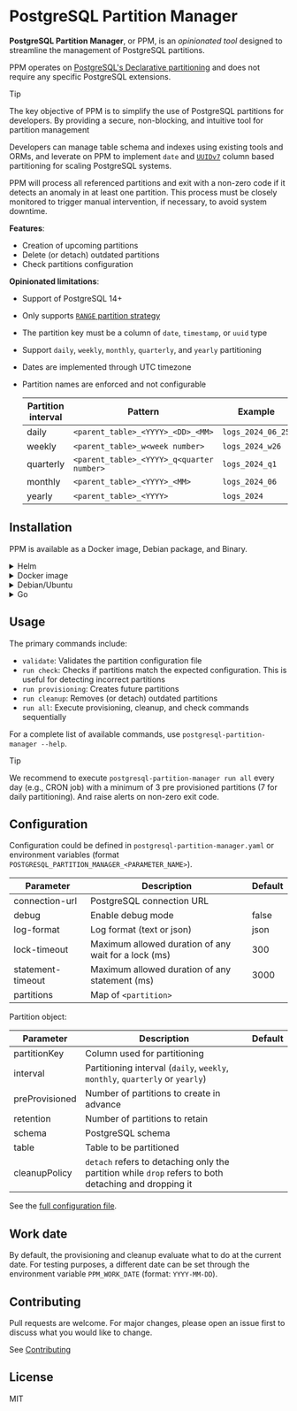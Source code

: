 # PostgreSQL Partition Manager

**PostgreSQL Partition Manager**, or PPM, is an *opinionated tool* designed to streamline the management of PostgreSQL partitions.

PPM operates on [PostgreSQL's Declarative partitioning](https://www.postgresql.org/docs/current/ddl-partitioning.html#DDL-PARTITIONING-DECLARATIVE) and does not require any specific PostgreSQL extensions.

> [!TIP]
> The key objective of PPM is to simplify the use of PostgreSQL partitions for developers. By providing a secure, non-blocking, and intuitive tool for partition management
>
> Developers can manage table schema and indexes using existing tools and ORMs, and leverate on PPM to implement `date` and [`UUIDv7`](https://www.rfc-editor.org/rfc/rfc9562.html#name-uuid-version-7) column based partitioning for scaling PostgreSQL systems.

PPM will process all referenced partitions and exit with a non-zero code if it detects an anomaly in at least one partition. This process must be closely monitored to trigger manual intervention, if necessary, to avoid system downtime.

**Features**:

- Creation of upcoming partitions
- Delete (or detach) outdated partitions
- Check partitions configuration

**Opinionated limitations**:

- Support of PostgreSQL 14+
- Only supports [`RANGE` partition strategy](https://www.postgresql.org/docs/current/ddl-partitioning.html#DDL-PARTITIONING-OVERVIEW-RANGE)
- The partition key must be a column of `date`, `timestamp`, or `uuid` type
- Support `daily`, `weekly`, `monthly`, `quarterly`, and `yearly` partitioning
- Dates are implemented through UTC timezone
- Partition names are enforced and not configurable

  | Partition interval | Pattern                                   | Example           |
  | ------------------ | ----------------------------------------- | ----------------- |
  | daily              | `<parent_table>_<YYYY>_<DD>_<MM>`         | `logs_2024_06_25` |
  | weekly             | `<parent_table>_w<week number>`           | `logs_2024_w26`   |
  | quarterly          | `<parent_table>_<YYYY>_q<quarter number>` | `logs_2024_q1`    |
  | monthly            | `<parent_table>_<YYYY>_<MM>`              | `logs_2024_06`    |
  | yearly             | `<parent_table>_<YYYY>`                   | `logs_2024`       |

## Installation

PPM is available as a Docker image, Debian package, and Binary.

<details>
<summary>Helm</summary>

1. Create a [Kubernetes secret](https://kubernetes.io/docs/concepts/configuration/secret) containing PostgreSQL password

    While database credentials could be passed in `connection-url` configuration parameter or `PGUSER` and `PGPASSWORD` environment variables.

    We recommend storing credentials in Kubernetes secret and referring to the secret via the `cronjob.postgresqlPasswordSecret` Helm chart parameter.

    Example of creating secret using `kubectl`:

    ```bash
    kubectl create secret generic postgresql-credentials --from-literal=password=replace_with_your_postgresql_password
    ```

    We recommend the [Kubernetes Secrets Store CSI driver](https://secrets-store-csi-driver.sigs.k8s.io) for production deployment.

    The `cronjob.postgresqlUserSecret` parameter could be used to pass PostgreSQL user, but don't recommend to store username as a secret because it makes audits more difficult and significantly increases security.

1. Create a configuration file

    Copy the following template:

    ```bash
    cat > values.yaml << EOF
    cronjob:
      postgresqlPasswordSecret:
        ref: postgresql-credentials # Specify the Kubernetes secret name containing the PostgreSQL credentials
        key: password # Specify the key containing the password

    configuration:
      debug: false

      connection-url: postgres://my_username@postgres/my_app # TODO replace with your database connection parameters

      partitions:
        #my_partition:
        #  schema: public
        #  table: logs
        #  partitionKey: created_at
        #  interval: daily
        #  retention: 30
        #  preProvisioned: 7
        #  cleanupPolicy: drop
    EOF
    ```

    Edit partitioning settings in `partitions`:

    ```bash
    vim values.yaml
    ```

1. Deploy the chart

    Set PPM version to deploy and Kubernetes target namespace:

    ```bash
    POSTGRESQL_PARTION_MANAGER=0.1.0 # Replace with latest version
    KUBERNETES_NAMESPACE=default # Replace with your namespace
    HELM_RELEASE_NAME=main # Replace with an helm release
    ```

    Then deploy it:

    ```bash
    helm upgrade \
    ${HELM_RELEASE_NAME} \
    oci://public.ecr.aws/qonto/postgresql-partition-manager-chart \
    --version ${POSTGRESQL_PARTION_MANAGER} \
    --install \
    --namespace ${KUBERNETES_NAMESPACE} \
    --values values.yaml
    ```

1. Trigger job manually and verify application logs

    Set a Kubernetes job name:

    ```bash
    MANUAL_JOB=ppm-manually-triggered
    ```

    Trigger job manually:

    ```bash
    kubectl create job --namespace ${KUBERNETES_NAMESPACE} --from=cronjob/${HELM_RELEASE_NAME}-postgresql-partition-manager-chart ${MANUAL_JOB}
    ```

    Check cronjob execution:

    ```bash
    kubectl describe job --namespace ${KUBERNETES_NAMESPACE} ${MANUAL_JOB}
    ```

    Check application logs

    ```bash
    kubectl logs --namespace ${KUBERNETES_NAMESPACE} --selector=job-name=${MANUAL_JOB}
    ```

    Clean up manual job

    ```bash
    kubectl delete job --namespace ${KUBERNETES_NAMESPACE} ${MANUAL_JOB}
    ```

</details>

<details>
<summary>Docker image</summary>

1. Generate configuration file in `postgresql-partition-manager.yaml` from the docker image

    ```bash
    docker run public.ecr.aws/qonto/postgresql-partition-manager:latest -- cat postgresql-partition-manager.yaml
    ```

1. Launch PPM with a configuration file

    ```bash
    docker run -v ./postgresql-partition-manager.yaml:/app/postgresql-partition-manager.yaml public.ecr.aws/qonto/postgresql-partition-manager:latest
    ```

</details>

<details>
<summary>Debian/Ubuntu</summary>

1. Download the Debian package

    ```bash
    POSTGRESQL_PARTITION_MANAGER_VERSION=0.1.0 # Replace with latest version

    PACKAGE_NAME=postgresql_partition_manager_${POSTGRESQL_PARTITION_MANAGER_VERSION}_$(uname -m).deb
    wget https://github.com/qonto/postgresql-partition-manager/releases/download/${POSTGRESQL_PARTION_MANAGER}/${PACKAGE_NAME}
    ```

1. Install package

    ```bash
    dpkg -i ${PACKAGE_NAME}
    ```

1. Customize configuration

    Copy configuration file template

    ```bash
    cp /usr/share/postgresql-partition-manager/postgresql-partition-manager.yaml.sample postgresql-partition-manager.yaml
    ```

    Edit database connection parameter and partition configuration

    ```bash
    vim postgresql-partition-manager.yaml
    ```

</details>

<details>
<summary>Go</summary>

1. PPM could be installed from Go install

    ```bash
    go install github.com/qonto/postgresql-partition-manager@latest
    ```

</details>

## Usage

The primary commands include:

- `validate`: Validates the partition configuration file
- `run check`: Checks if partitions match the expected configuration. This is useful for detecting incorrect partitions
- `run provisioning`: Creates future partitions
- `run cleanup`: Removes (or detach) outdated partitions
- `run all`: Execute provisioning, cleanup, and check commands sequentially

For a complete list of available commands, use `postgresql-partition-manager --help`.

> [!TIP]
> We recommend to execute `postgresql-partition-manager run all` every day (e.g., CRON job) with a minimum of 3 pre provisioned partitions (7 for daily partitioning). And raise alerts on non-zero exit code.

## Configuration

Configuration could be defined in `postgresql-partition-manager.yaml` or environment variables (format `POSTGRESQL_PARTITION_MANAGER_<PARAMETER_NAME>`).

| Parameter         | Description                                          | Default |
| ----------------- | ---------------------------------------------------- | ------- |
| connection-url    | PostgreSQL connection URL                            |         |
| debug             | Enable debug mode                                    | false   |
| log-format        | Log format (text or json)                            | json    |
| lock-timeout      | Maximum allowed duration of any wait for a lock (ms) | 300     |
| statement-timeout | Maximum allowed duration of any statement (ms)       | 3000    |
| partitions        | Map of `<partition>`                                 |         |

Partition object:

| Parameter      | Description                                                                                           | Default |
| -------------- | ----------------------------------------------------------------------------------------------------- | ------- |
| partitionKey   | Column used for partitioning                                                                          |         |
| interval       | Partitioning interval (`daily`, `weekly`, `monthly`, `quarterly` or `yearly`)                         |         |
| preProvisioned | Number of partitions to create in advance                                                             |         |
| retention      | Number of partitions to retain                                                                        |         |
| schema         | PostgreSQL schema                                                                                     |         |
| table          | Table to be partitioned                                                                               |         |
| cleanupPolicy  | `detach` refers to detaching only the partition while `drop` refers to both detaching and dropping it |         |

See the [full configuration file](configs/postgresql-partition-manager/postgresql-partition-manager.yaml).

## Work date
By default, the provisioning and cleanup evaluate what to do at the current date. For testing purposes, a different date can be set through the environment variable `PPM_WORK_DATE` (format: `YYYY-MM-DD`).

## Contributing

Pull requests are welcome. For major changes, please open an issue first to discuss what you would like to change.

See [Contributing](CONTRIBUTING.md)

## License

MIT
